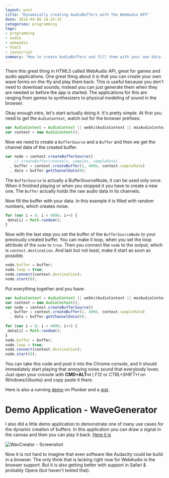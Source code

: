 ```yaml
---
layout: post
title: "Dynamically creating AudioBuffers with the WebAudio API"
date: 2014-04-08 14:24:33
categories: programming
tags:
- programming
- audio
- webaudio
- html5
- javascript
summary: "How to create AudioBuffers and fill them with your own data. And why it might be useful. Also a little demo application, I made to demonstrate what you can do with it."
---
```


There this great thing in HTML5 called WebAudio API, great for games and audio applications. One great thing about it is that you can create your own wave forms on-the-fly and play them back. This is useful because you don't need to download sounds; instead you can just generate them when they are needed or before the app is started. The applications for this are ranging from games to synthesizers to physical modeling of sound in the browser.

Okay enough intro, let's start actually doing it. It's pretty simple. At first you need to get the `AudioContext`, watch out for the browser prefixes:

```javascript
var AudioContext = AudioContext || webkitAudioContext || mozAudioContext;
var context = new AudioContext();
```

Now we need to create a `BufferSource` and a `Buffer` and then we get the channel data of the created buffer. 

```javascript
var node = context.createBufferSource()
	// createBuffer(channels, samples, sampleRate)
  , buffer = context.createBuffer(1, 4096, context.sampleRate)
  , data = buffer.getChannelData(0);
```

The `BufferSource` is actually a BufferSourceNode, it can be used only once. When it finished playing or when you stopped it you have to create a new one. The `Buffer` actually holds the raw audio data in its channels.

Now fill the buffer with your data. In this example it is filled with random numbers, which creates noise.

```javascript
for (var i = 0; i < 4096; i++) {
 data[i] = Math.random();
}
```

Now with the last step you set the buffer of the `BufferSourceNode` to your previously created buffer. You can make it loop, when you set the loop attribute of the `node` to `true`. Then you connect the `node` to the output, which is `context.destination`. And last but not least, make it start as soon as possible.

```javascript
node.buffer = buffer;
node.loop = true;
node.connect(context.destination);
node.start(0);
```

Put everything together and you have:

```javascript
var AudioContext = AudioContext || webkitAudioContext || mozAudioContext;
var context = new AudioContext();
var node = context.createBufferSource()
  , buffer = context.createBuffer(1, 4096, context.sampleRate)
  , data = buffer.getChannelData(0);
 
for (var i = 0; i < 4096; i++) {
 data[i] = Math.random();
}
node.buffer = buffer;
node.loop = true;
node.connect(context.destination);
node.start(0);
```

You can take this code and post it into the Chrome console, and it should immediately start playing that annoying noise sound that everybody loves. Just open your console with **CMD+ALT+i** ( *F12* or *CTRL+SHIFT+I* on Windows/Ubuntu) and copy paste it there.

Here is also a running [demo][plunk] on Plunker and a [gist][gist].

# Demo Application - WaveGenerator

I also did a little demo application to demonstrate one of many use cases for the dynamic creation of buffers. In this application you can draw a signal in the canvas and then you can play it back. [Here it is][exp]

![WavCreator - Screenshot]({{site.url}}/img/posts/wavcreator/wavcreator-screenshot.png)

Now it is not hard to imagine that even software like Audacity could be build in a browser. The only think that is lacking right now for WebAudio is the browser support. But it is also getting better with support in Safari & probably Opera (but haven't tested that).


[plunk]: http://run.plnkr.co/plunks/vS2eUt/
[gist]: https://gist.github.com/JustGoscha/10104318
[exp]: {{site.url}}/experiments/wavcreator/
